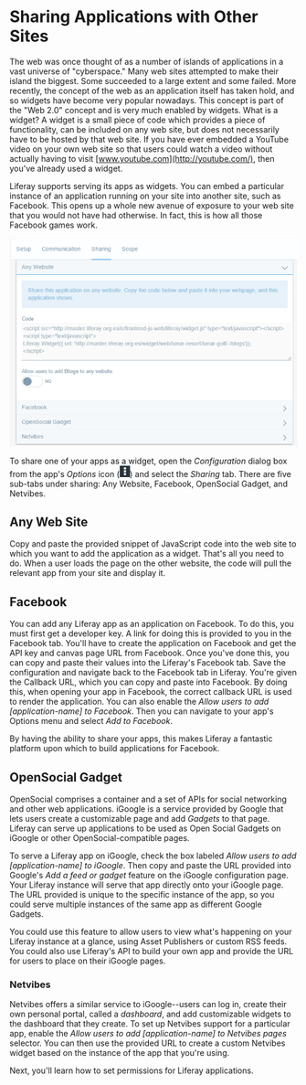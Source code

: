 # Sharing Applications with Other Sites [](id=sharing-applications-with-other-sites)

The web was once thought of as a number of islands of applications in a vast
universe of "cyberspace." Many web sites attempted to make their island the
biggest. Some succeeded to a large extent and some failed. More recently, the
concept of the web as an application itself has taken hold, and so widgets have
become very popular nowadays. This concept is part of the "Web 2.0" concept and
is very much enabled by widgets. What is a widget? A widget is a small piece of
code which provides a piece of functionality, can be included on any web site,
but does not necessarily have to be hosted by that web site. If you have ever
embedded a YouTube video on your own web site so that users could watch a video
without actually having to visit [www.youtube.com](http://youtube.com/), then
you've already used a widget.

Liferay supports serving its apps as widgets. You can embed a particular
instance of an application running on your site into another site, such as
Facebook. This opens up a whole new avenue of exposure to your web site that you
would not have had otherwise. In fact, this is how all those Facebook games
work.

![Figure 1: The Sharing tab in your app's Configuration menu lets you share your app in a variety of ways.](../../../images/collaboration-app-configuration-sharing.png)

To share one of your apps as a widget, open the *Configuration* dialog box from
the app's *Options* icon (![Options](../../../images/icon-options.png)) and
select the *Sharing* tab. There are five sub-tabs under sharing: Any Website,
Facebook, OpenSocial Gadget, and Netvibes.

## Any Web Site [](id=any-web-site)

Copy and paste the provided snippet of JavaScript code into the web site to
which you want to add the application as a widget. That's all you need to do.
When a user loads the page on the other website, the code will pull the relevant
app from your site and display it.

## Facebook [](id=facebook)

You can add any Liferay app as an application on Facebook. To do this, you must
first get a developer key. A link for doing this is provided to you in the
Facebook tab. You'll have to create the application on Facebook and get the API
key and canvas page URL from Facebook. Once you've done this, you can copy and
paste their values into the Liferay's Facebook tab. Save the configuration and
navigate back to the Facebook tab in Liferay. You're given the Callback URL,
which you can copy and paste into Facebook. By doing this, when opening your app
in Facebook, the correct callback URL is used to render the application. You can
also enable the *Allow users to add [application-name] to Facebook*. Then you
can navigate to your app's Options menu and select *Add to Facebook*.

By having the ability to share your apps, this makes Liferay a fantastic
platform upon which to build applications for Facebook.

## OpenSocial Gadget [](id=opensocial-gadget)

OpenSocial comprises a container and a set of APIs for social networking and
other web applications. iGoogle is a service provided by Google that lets users
create a customizable page and add *Gadgets* to that page. Liferay can serve up
applications to be used as Open Social Gadgets on iGoogle or other
OpenSocial-compatible pages.

To serve a Liferay app on iGoogle, check the box labeled *Allow users to
add [application-name] to iGoogle*. Then copy and paste the URL provided into
Google's *Add a feed or gadget* feature on the iGoogle configuration page. Your
Liferay instance will serve that app directly onto your iGoogle
page. The URL provided is unique to the specific instance of the app, so
you could serve multiple instances of the same app as different Google
Gadgets.

You could use this feature to allow users to view what's happening on your
Liferay instance at a glance, using Asset Publishers or custom RSS feeds. You
could also use Liferay's API to build your own app and provide the URL for users
to place on their iGoogle pages.

<!-- Check back about providing access to iGoogle. This site was closed down by
Google in Nov 2013, and probably shouldn't be referenced anymore. -Cody -->

### Netvibes [](id=netvibes)

Netvibes offers a similar service to iGoogle--users can log in, create their own
personal portal, called a *dashboard*, and add customizable widgets to the
dashboard that they create. To set up Netvibes support for a particular app,
enable the *Allow users to add [application-name] to Netvibes pages* selector.
You can then use the provided URL to create a custom Netvibes widget based on
the instance of the app that you're using.

Next, you'll learn how to set permissions for Liferay applications.
